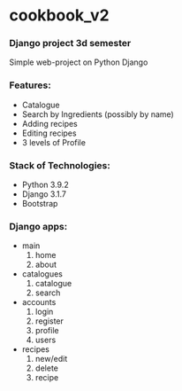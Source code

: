 # cookbook_v2
### Django project 3d semester

Simple web-project on Python Django

### Features:
* Catalogue
* Search by Ingredients (possibly by name)
* Adding recipes
* Editing recipes
* 3 levels of Profile

### Stack of Technologies:
* Python 3.9.2
* Django 3.1.7
* Bootstrap

### Django apps:
* main
  1. home
  1. about
* catalogues
  1. catalogue
  1. search
* accounts
  1. login
  1. register
  1. profile
  1. users
* recipes
  1. new/edit
  1. delete
  1. recipe
